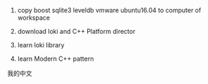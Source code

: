 

1. copy boost sqlite3 leveldb vmware ubuntu16.04 to computer of workspace

2. download loki and C++ Platform director

3. learn loki library

4. learn Modern C++ pattern

我的中文



























